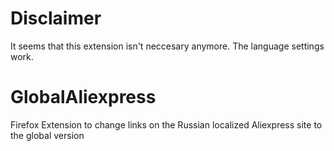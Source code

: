 # Disclaimer
It seems that this extension isn't neccesary anymore. The language settings work.
# GlobalAliexpress
Firefox Extension to change links on the Russian localized Aliexpress site to the global version
